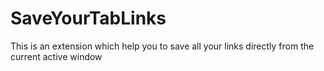 # SaveYourTabLinks
This is an extension which help you to save all your links directly from the current active window
